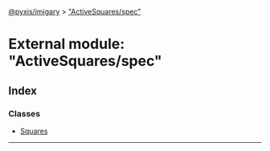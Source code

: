 [@pyxis/imigary](../README.md) > ["ActiveSquares/spec"](../modules/_activesquares_spec_.md)

# External module: "ActiveSquares/spec"

## Index

### Classes

* [Squares](../classes/_activesquares_spec_.squares.md)

---

